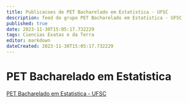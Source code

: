 ```yaml
---
title: Publicacoes de PET Bacharelado em Estatistica - UFSC 
description: feed do grupo PET Bacharelado em Estatistica - UFSC
published: true
date: 2023-11-30T15:05:17.732229
tags: Ciencias Exatas e da Terra
editor: markdown
dateCreated: 2023-11-30T15:05:17.732229
---
```


# PET Bacharelado em Estatistica
[PET Bacharelado em Estatistica - UFSC](/grupo/202PETBachareladoemEstatisticaUFSC)